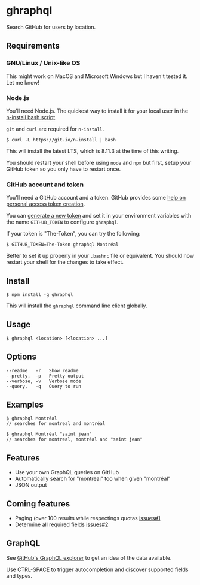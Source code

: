 # ghraphql

Search GitHub for users by location.

## Requirements

### GNU/Linux / Unix-like OS

This might work on MacOS and Microsoft Windows but I haven't tested it. Let me know!

### Node.js

You'll need Node.js. The quickest way to install it for your local user in the [n-install bash script](https://github.com/mklement0/n-install).

`git` and `curl` are required for `n-install`.

```
$ curl -L https://git.io/n-install | bash
```

This will install the latest LTS, which is 8.11.3 at the time of this writing.

You should restart your shell before using `node` and `npm` but first, setup your GitHub token so you only have to restart once.

### GitHub account and token

You'll need a GitHub account and a token. GitHub provides some [help on personal access token creation](https://help.github.com/articles/creating-a-personal-access-token-for-the-command-line/).

You can [generate a new token](https://github.com/settings/tokens) and set it in your environment variables with the name `GITHUB_TOKEN` to configure `ghraphql`.

If your token is "The-Token", you can try the following:

```
$ GITHUB_TOKEN=The-Token ghraphql Montréal
```

Better to set it up properly in your `.bashrc` file or equivalent. You should now restart your shell for the changes to take effect.

## Install

```
$ npm install -g ghraphql
```

This will install the `ghraphql` command line client globally.

## Usage

```
$ ghraphql <location> [<location> ...]
```

## Options

```
--readme   -r   Show readme
--pretty,  -p   Pretty output
--verbose, -v   Verbose mode
--query,   -q   Query to run
```

## Examples

```
$ ghraphql Montréal
// searches for montreal and montréal

$ ghraphql Montréal "saint jean"
// searches for montreal, montréal and "saint jean"
```

## Features

* Use your own GraphQL queries on GitHub
* Automatically search for "montreal" too when given "montréal"
* JSON output

## Coming features

* Paging (over 100 results while respectings quotas [issues#1](https://github.com/millette/ghraphql/issues/1)
* Determine all required fields [issues#2](https://github.com/millette/ghraphql/issues/2)

## GraphQL

See [GitHub's GraphQL explorer](https://developer.github.com/v4/explorer/) to get an idea of the data available.

Use CTRL-SPACE to trigger autocompletion and discover supported fields and types.
